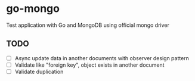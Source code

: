 # go-mongo

Test application with Go and MongoDB using official mongo driver

## TODO

- [ ] Async update data in another documents with observer design pattern
- [ ] Validate like "foreign key", object exists in another document
- [ ] Validate duplication

